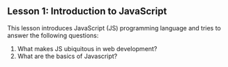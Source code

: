 <h2>Lesson 1: Introduction to JavaScript</h2>
This lesson introduces JavaScript (JS) programming language and tries to answer the following questions:
<ol>
<li>What makes JS ubiquitous in web development?</li>
<li>What are the basics of Javascript?</li>
</ol>
